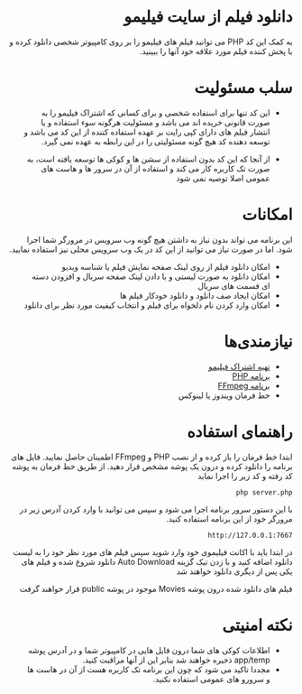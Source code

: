 <div dir="rtl">

# دانلود فیلم از سایت فیلیمو
به کمک این کد PHP می توانید فیلم های فیلیمو را بر روی کامپیوتر شخصی دانلود کرده و با پخش کننده فیلم مورد علاقه خود آنها را ببینید.

# سلب مسئولیت
* این کد تنها برای استفاده شخصی و برای کسانی که اشتراک فیلیمو را به صورت قانونی خریده اند می باشد و مسئولیت هرگونه سوء استفاده و یا انتشار فیلم های دارای کپی رایت بر عهده استفاده کننده از این کد می باشد و توسعه دهنده کد هیچ گونه مسئولیتی را در این رابطه به عهده نمی گیرد.

* از آنجا که این کد بدون استفاده از سشن ها و کوکی ها توسعه یافته است، به صورت تک کاربره کار می کند و استفاده از آن در سرور ها و هاست های عمومی اصلا توصیه نمی شود



# امکانات
این برنامه می تواند بدون نیاز به داشتن هیچ گونه وب سرویس در مرورگر شما اجرا شود.
اما در صورت نیاز می توانید از این کد در یک وب سرویس محلی نیز استفاده نمایید.

- امکان دانلود فیلم از روی لینک صفحه نمایش فیلم یا شناسه ویدیو
- امکان دانلود به صورت لیستی و با دادن لینک صفحه سریال و افزودن دسته ای قسمت های سریال
- امکان ایجاد صف دانلود و دانلود خودکار فیلم ها
- امکان وارد کردن نام دلخواه برای فیلم و انتخاب کیفیت مورد نظر برای دانلود

# نیازمندی‌ها
* [تهیه اشتراک فیلیمو](http://www.filimo.com)
* [برنامه PHP](http://php.net)
* [برنامه FFmpeg](http://ffmpeg.org)
* خط فرمان ویندوز یا لینوکس

# راهنمای استفاده
ابتدا خط فرمان را باز کرده و از نصب PHP و FFmpeg اطمینان حاصل نمایید.
فایل های برنامه را دانلود کرده و درون یک پوشه مشخص قرار دهید.
از طریق خط فرمان به پوشه کد رفته و کد زیر را اجرا نماید

```shell
php server.php
```

با این دستور سرور برنامه اجرا می شود و سپس می توانید با وارد کردن آدرس زیر در مرورگر خود از این برنامه استفاده کنید.

```
http://127.0.0.1:7667
```

در ابتدا باید با اکانت فیلیموی خود وارد شوید
سپس فیلم های مورد نظر خود را به لیست دانلود اضافه کنید
و با زدن تیک گزینه Auto Download دانلود شروع شده و فیلم های یکی پس از دیگری دانلود خواهند شد

فیلم های دانلود شده درون پوشه Movies موجود در پوشه public قرار خواهند گرفت

# نکته امنیتی
* اطلاعات کوکی های شما درون فایل هایی در کامپیوتر شما و در آدرس پوشه app/temp ذخیره خواهند شد بنابر این از آنها مراقبت کنید.
* مجددا تاکید می شود که چون این برنامه تک کاربره هست از آن در هاست ها و سرورو های عمومی استفاده نکنید.





